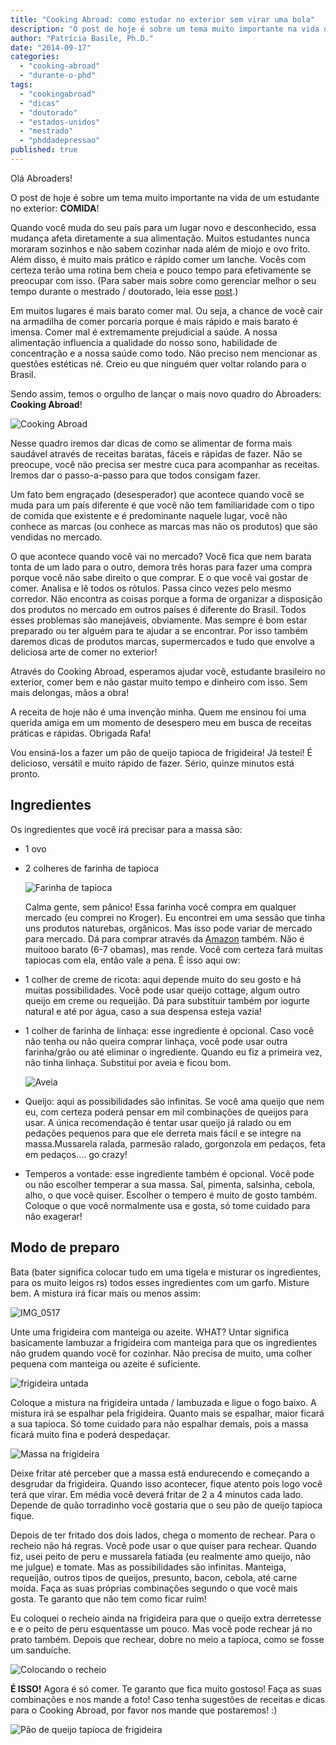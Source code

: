 ```yaml
---
title: "Cooking Abroad: como estudar no exterior sem virar uma bola"
description: "O post de hoje é sobre um tema muito importante na vida de um estudante no exterior: COMIDA! Quando você muda do seu país para um lugar novo e desconhecido, essa mudança afeta diretamente a sua alimentação. Muitos estudantes nunca moraram sozinhos e não sabem cozinhar nada além de miojo e ovo frito. Além disso, é muito mais prático e rápido comer um lanche. Vocês com certeza terão uma rotina bem cheia e pouco tempo para efetivamente se preocupar com isso."
author: "Patrícia Basile, Ph.D."
date: "2014-09-17"
categories: 
  - "cooking-abroad"
  - "durante-o-phd"
tags: 
  - "cookingabroad"
  - "dicas"
  - "doutorado"
  - "estados-unidos"
  - "mestrado"
  - "phddadepressao"
published: true
---
```


Olá Abroaders!

O post de hoje é sobre um tema muito importante na vida de um estudante no exterior: **COMIDA**!

Quando você muda do seu país para um lugar novo e desconhecido, essa mudança afeta diretamente a sua alimentação. Muitos estudantes nunca moraram sozinhos e não sabem cozinhar nada além de miojo e ovo frito. Além disso, é muito mais prático e rápido comer um lanche. Vocês com certeza terão uma rotina bem cheia e pouco tempo para efetivamente se preocupar com isso. (Para saber mais sobre como gerenciar melhor o seu tempo durante o mestrado / doutorado, leia esse [post](/posts/sobrevivendo-ao-doutorado-exterior-dicas-para-gerenciar-o-seu-tempo/).)

Em muitos lugares é mais barato comer mal. Ou seja, a chance de você cair na armadilha de comer porcaria porque é mais rápido e mais barato é imensa. Comer mal é extremamente prejudicial a saúde. A nossa alimentação influencia a qualidade do nosso sono, habilidade de concentração e a nossa saúde como todo. Não preciso nem mencionar as questões estéticas né. Creio eu que ninguém quer voltar rolando para o Brasil.

Sendo assim, temos o orgulho de lançar o mais novo quadro do Abroaders: **Cooking Abroad**!

![Cooking Abroad](/images/10358698_535376843230089_2758768848933603898_n.jpg)

Nesse quadro iremos dar dicas de como se alimentar de forma mais saudável através de receitas baratas, fáceis e rápidas de fazer. Não se preocupe, você não precisa ser mestre cuca para acompanhar as receitas. Iremos dar o passo-a-passo para que todos consigam fazer.

Um fato bem engraçado (desesperador) que acontece quando você se muda para um país diferente é que você não tem familiaridade com o tipo de comida que existente e é predominante naquele lugar, você não conhece as marcas (ou conhece as marcas mas não os produtos) que são vendidas no mercado.

O que acontece quando você vai no mercado? Você fica que nem barata tonta de um lado para o outro, demora três horas para fazer uma compra porque você não sabe direito o que comprar. E o que você vai gostar de comer. Analisa e lê todos os rótulos. Passa cinco vezes pelo mesmo corredor. Não encontra as coisas porque a forma de organizar a disposição dos produtos no mercado em outros países é diferente do Brasil. Todos esses problemas são manejáveis, obviamente. Mas sempre é bom estar preparado ou ter alguém para te ajudar a se encontrar. Por isso também daremos dicas de produtos marcas, supermercados e tudo que envolve a deliciosa arte de comer no exterior!

Através do Cooking Abroad, esperamos ajudar você, estudante brasileiro no exterior, comer bem e não gastar muito tempo e dinheiro com isso. Sem mais delongas, mãos a obra!

A receita de hoje não é uma invenção minha. Quem me ensinou foi uma querida amiga em um momento de desespero meu em busca de receitas práticas e rápidas. Obrigada Rafa!

Vou ensiná-los a fazer um pão de queijo tapioca de frigideira! Já testei! É delicioso, versátil e muito rápido de fazer. Sério, quinze minutos está pronto.

## Ingredientes

Os ingredientes que você irá precisar para a massa são:

- 1 ovo
- 2 colheres de farinha de tapioca

  ![Farinha de tapioca](/images/IMG_0519.jpg)

  Calma gente, sem pânico! Essa farinha você compra em qualquer mercado (eu comprei no Kroger). Eu encontrei em uma sessão que tinha uns produtos naturebas, orgânicos. Mas isso pode variar de mercado para mercado. Dá para comprar através da [Amazon](http://www.amazon.com/Bobs-Red-Mill-Tapioca-Flour/dp/B0019GZ87Y) também. Não é muitooo barato (6-7 obamas), mas rende. Você com certeza fará muitas tapiocas com ela, então vale a pena. É isso aqui ow:

- 1 colher de creme de ricota: aqui depende muito do seu gosto e há muitas possibilidades. Você pode usar queijo cottage, algum outro queijo em creme ou requeijão. Dá para substituir também por iogurte natural e até por água, caso a sua despensa esteja vazia!

- 1 colher de farinha de linhaça: esse ingrediente é opcional. Caso você não tenha ou não queira comprar linhaça, você pode usar outra farinha/grão ou até eliminar o ingrediente. Quando eu fiz a primeira vez, não tinha linhaça. Substitui por aveia e ficou bom.

  ![Aveia](/images/IMG_0524.jpg)

- Queijo: aqui as possibilidades são infinitas. Se você ama queijo que nem eu, com certeza poderá pensar em mil combinações de queijos para usar. A única recomendação é tentar usar queijo já ralado ou em pedações pequenos para que ele derreta mais fácil e se integre na massa.Mussarela ralada, parmesão ralado, gorgonzola em pedaços, feta em pedaços.... go crazy!

- Temperos a vontade: esse ingrediente também é opcional. Você pode ou não escolher temperar a sua massa. Sal, pimenta, salsinha, cebola, alho, o que você quiser. Escolher o tempero é muito de gosto também. Coloque o que você normalmente usa e gosta, só tome cuidado para não exagerar!

## Modo de preparo

Bata (bater significa colocar tudo em uma tigela e misturar os ingredientes, para os muito leigos rs) todos esses ingredientes com um garfo. Misture bem. A mistura irá ficar mais ou menos assim:

![IMG_0517](/images/IMG_0517.jpg)

Unte uma frigideira com manteiga ou azeite. WHAT? Untar significa basicamente lambuzar a frigideira com manteiga para que os ingredientes não grudem quando você for cozinhar. Não precisa de muito, uma colher pequena com manteiga ou azeite é suficiente.

![frigideira untada](/images/IMG_0520.jpg)

Coloque a mistura na frigideira untada / lambuzada e ligue o fogo baixo. A mistura irá se espalhar pela frigideira. Quanto mais se espalhar, maior ficará a sua tapioca. Só tome cuidado para não espalhar demais, pois a massa ficará muito fina e poderá despedaçar. 

![Massa na frigideira](/images/IMG_0522.jpg)

Deixe fritar até perceber que a massa está endurecendo e começando a desgrudar da frigideira. Quando isso acontecer, fique atento pois logo você terá que virar. Em média você deverá fritar de 2 a 4 minutos cada lado. Depende de quão torradinho você gostaria que o seu pão de queijo tapioca fique.

Depois de ter fritado dos dois lados, chega o momento de rechear. Para o recheio não há regras. Você pode usar o que quiser para rechear. Quando fiz, usei peito de peru e mussarela fatiada (eu realmente amo queijo, não me julgue) e tomate. Mas as possibilidades são infinitas. Manteiga, requeijão, outros tipos de queijos, presunto, bacon, cebola, até carne moída. Faça as suas próprias combinações segundo o que você mais gosta. Te garanto que não tem como ficar ruim!

Eu coloquei o recheio ainda na frigideira para que o queijo extra derretesse e e o peito de peru esquentasse um pouco. Mas você pode rechear já no prato também. Depois que rechear, dobre no meio a tapioca, como se fosse um sanduíche.

![Colocando o recheio](/images/IMG_0523.jpg)

**É ISSO!** Agora é só comer. Te garanto que fica muito gostoso! Faça as suas combinações e nos mande a foto! Caso tenha sugestões de receitas e dicas para o Cooking Abroad, por favor nos mande que postaremos! :)

![Pão de queijo tapioca de frigideira](/images/IMG_05161.jpg)
